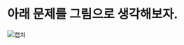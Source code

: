  
 # 아래 문제를 그림으로 생각해보자.
 
![캡처](https://user-images.githubusercontent.com/71534090/95160951-c7219b00-07dc-11eb-8a7b-13d7012120af.PNG)
